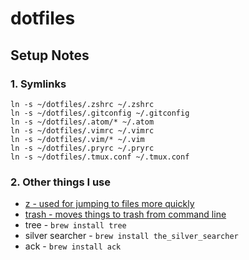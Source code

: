 dotfiles
========

## Setup Notes

### 1. Symlinks

```
ln -s ~/dotfiles/.zshrc ~/.zshrc
ln -s ~/dotfiles/.gitconfig ~/.gitconfig
ln -s ~/dotfiles/.atom/* ~/.atom
ln -s ~/dotfiles/.vimrc ~/.vimrc
ln -s ~/dotfiles/.vim/* ~/.vim
ln -s ~/dotfiles/.pryrc ~/.pryrc
ln -s ~/dotfiles/.tmux.conf ~/.tmux.conf
```

### 2. Other things I use

* [z - used for jumping to files more quickly](https://github.com/rupa/z)
* [trash - moves things to trash from command line](http://hasseg.org/trash/)
* tree - `brew install tree`
* silver searcher - `brew install the_silver_searcher`
* ack - `brew install ack`

